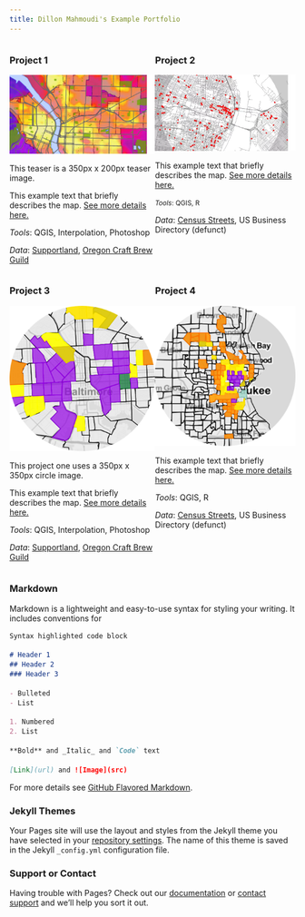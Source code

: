 ```yaml
---
title: Dillon Mahmoudi's Example Portfolio
---
```

<!--This is the first row of projects -->
<div style="display:table-row; width:100%; table-layout: fixed">
<div style="display: table-cell; width:370px" markdown="1">

### Project 1 

![It's Fine Alt Text](project1_bamap/p1_teaser.png)

This teaser is a 350px x 200px teaser image.

This example text that briefly describes the map. [See more details here.](https://dillonma.github.io/project1_bamap/project1.html)

*Tools*: QGIS, Interpolation, Photoshop

*Data*: 
[Supportland](https://supportland.com/), [Oregon Craft Brew Guild](https://oregoncraftbeer.org/guild/)

</div>

<div style="display: table-cell; width:370px" markdown="1">

### Project 2

![It's Fine Alt Text](project2_sfi/p2_teaser.png)

This example text that briefly describes the map. [See more details here.](https://dillonma.github.io/project2_sfi/project2.html)

<small>*Tools*: QGIS, R</small>

*Data*: 
[Census Streets](https://www.census.gov/cgi-bin/geo/shapefiles/index.php), US Business Directory (defunct)

</div>
</div>
<!--This is the second row of projects -->
<div style="display:table-row; width:100%; table-layout: fixed">
<div style="display: table-cell; width:370px" markdown="1">

### Project 3 

![It's Fine Alt Text](project3_demo/p3_teaser.png)

This project one uses a 350px x 350px circle image. 

This example text that briefly describes the map. [See more details here.](https://dillonma.github.io/project1_bamap/project1.html)

*Tools*: QGIS, Interpolation, Photoshop

*Data*: 
[Supportland](https://supportland.com/), [Oregon Craft Brew Guild](https://oregoncraftbeer.org/guild/)

</div>

<div style="display: table-cell; width:370px" markdown="1">

### Project 4

![It's Fine Alt Text](project4_demo/p4_teaser.png)

This example text that briefly describes the map. [See more details here.](https://dillonma.github.io/project2_sfi/project2.html)

*Tools*: QGIS, R

*Data*: 
[Census Streets](https://www.census.gov/cgi-bin/geo/shapefiles/index.php), US Business Directory (defunct)

</div>
</div>

<!--This is just other markdown -->

### Markdown

Markdown is a lightweight and easy-to-use syntax for styling your writing. It includes conventions for

```markdown
Syntax highlighted code block

# Header 1
## Header 2
### Header 3

- Bulleted
- List

1. Numbered
2. List

**Bold** and _Italic_ and `Code` text

[Link](url) and ![Image](src)
```

For more details see [GitHub Flavored Markdown](https://guides.github.com/features/mastering-markdown/).

### Jekyll Themes

Your Pages site will use the layout and styles from the Jekyll theme you have selected in your [repository settings](https://github.com/dillonma/dillonma.github.io/settings). The name of this theme is saved in the Jekyll `_config.yml` configuration file.

### Support or Contact

Having trouble with Pages? Check out our [documentation](https://help.github.com/categories/github-pages-basics/) or [contact support](https://github.com/contact) and we’ll help you sort it out.
